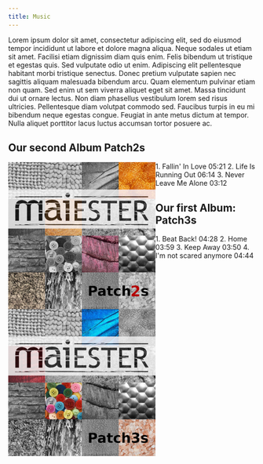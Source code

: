 ```yaml
---
title: Music
---
```


Lorem ipsum dolor sit amet, consectetur adipiscing elit, sed do eiusmod tempor incididunt ut labore et dolore magna aliqua. Neque sodales ut etiam sit amet. Facilisi etiam dignissim diam quis enim. Felis bibendum ut tristique et egestas quis. Sed vulputate odio ut enim. Adipiscing elit pellentesque habitant morbi tristique senectus. Donec pretium vulputate sapien nec sagittis aliquam malesuada bibendum arcu. Quam elementum pulvinar etiam non quam. Sed enim ut sem viverra aliquet eget sit amet. Massa tincidunt dui ut ornare lectus. Non diam phasellus vestibulum lorem sed risus ultricies. Pellentesque diam volutpat commodo sed. Faucibus turpis in eu mi bibendum neque egestas congue. Feugiat in ante metus dictum at tempor. Nulla aliquet porttitor lacus luctus accumsan tortor posuere ac.

## Our second Album Patch2s
<img src="assets/img/Albumcover_Patch2s_1400.png" width="300" height="300" style="float: left;" alt="Albumcover Patch2s">
1. Fallin' In Love 05:21	
2. Life Is Running Out 06:14	
3. Never Leave Me Alone 03:12 

## Our first Album: Patch3s
<img src="assets/img/Albumcover_Patch3s_1400.png" width="300" height="300" style="float: left;" alt="Albumcover Patch3s">
1. Beat Back! 04:28	
2. Home 03:59	
3. Keep Away 03:50	
4. I'm not scared anymore 04:44 
